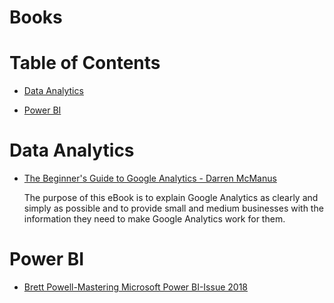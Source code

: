 # Books

# Table of Contents

* [Data Analytics](#data-analytics)

* [Power BI](#power-bi)

# <a name="data-analytics"></a>Data Analytics

* [The Beginner's Guide to Google Analytics - Darren McManus]()

   The purpose of this eBook is to explain Google Analytics as clearly and simply as possible and to provide small and medium businesses with the information they need to make    Google Analytics work for them.


# <a name="power-bi"></a>Power BI

* [Brett Powell-Mastering Microsoft Power BI-Issue 2018](Library/Power%20BI/Brett%20Powell-Mastering%20Microsoft%20Power%20BI-Issue%202018.pdf)